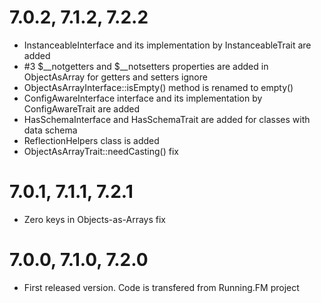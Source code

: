 7.0.2, 7.1.2, 7.2.2
===================
* InstanceableInterface and its implementation by InstanceableTrait are added
* \#3 $__notgetters and $__notsetters properties are added in ObjectAsArray for getters and setters ignore
* ObjectAsArrayInterface::isEmpty() method is renamed to empty()
* ConfigAwareInterface interface and its implementation by ConfigAwareTrait are added
* HasSchemaInterface and HasSchemaTrait are added for classes with data schema
* ReflectionHelpers class is added
* ObjectAsArrayTrait::needCasting() fix

7.0.1, 7.1.1, 7.2.1
===================
* Zero keys in Objects-as-Arrays fix

7.0.0, 7.1.0, 7.2.0
===================
* First released version. Code is transfered from Running.FM project